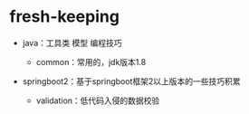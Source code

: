 # fresh-keeping

- java：工具类 模型 编程技巧

    - common：常用的，jdk版本1.8
    
- springboot2：基于springboot框架2以上版本的一些技巧积累

    - validation：低代码入侵的数据校验
